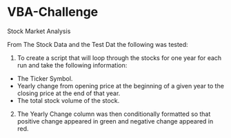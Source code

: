# VBA-Challenge

Stock Market Analysis

From The Stock Data and the Test Dat the following was tested:

1. To create a script that will loop through the stocks for one year for each run and take the following information:

  - The Ticker Symbol.
  - Yearly change from opening price at the beginning of a given year to the           closing price at the end of that year.
  - The total stock volume of the stock.
 
2. The Yearly Change column was then conditionally formatted so that positive change appeared in green and negative change appeared in red.
 
 
  
